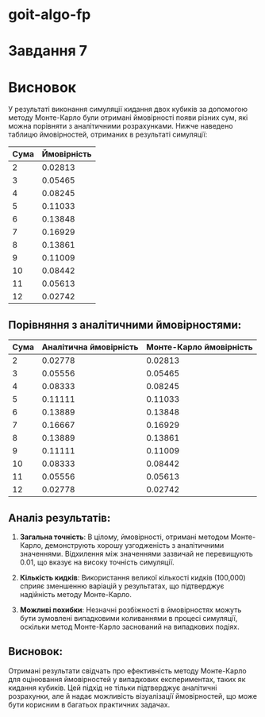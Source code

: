 # goit-algo-fp

# Завдання 7

# Висновок

У результаті виконання симуляції кидання двох кубиків за допомогою методу Монте-Карло були отримані ймовірності появи різних сум, які можна порівняти з аналітичними розрахунками. Нижче наведено таблицю ймовірностей, отриманих в результаті симуляції:

| Сума | Ймовірність |
| ---- | ----------- |
| 2    | 0.02813     |
| 3    | 0.05465     |
| 4    | 0.08245     |
| 5    | 0.11033     |
| 6    | 0.13848     |
| 7    | 0.16929     |
| 8    | 0.13861     |
| 9    | 0.11009     |
| 10   | 0.08442     |
| 11   | 0.05613     |
| 12   | 0.02742     |

## Порівняння з аналітичними ймовірностями:

| Сума | Аналітична ймовірність | Монте-Карло ймовірність |
| ---- | ---------------------- | ----------------------- |
| 2    | 0.02778                | 0.02813                 |
| 3    | 0.05556                | 0.05465                 |
| 4    | 0.08333                | 0.08245                 |
| 5    | 0.11111                | 0.11033                 |
| 6    | 0.13889                | 0.13848                 |
| 7    | 0.16667                | 0.16929                 |
| 8    | 0.13889                | 0.13861                 |
| 9    | 0.11111                | 0.11009                 |
| 10   | 0.08333                | 0.08442                 |
| 11   | 0.05556                | 0.05613                 |
| 12   | 0.02778                | 0.02742                 |

## Аналіз результатів:

1. **Загальна точність**: В цілому, ймовірності, отримані методом Монте-Карло, демонструють хорошу узгодженість з аналітичними значеннями. Відхилення між значеннями зазвичай не перевищують 0.01, що вказує на високу точність симуляції.

2. **Кількість кидків**: Використання великої кількості кидків (100,000) сприяє зменшенню варіацій у результатах, що підтверджує надійність методу Монте-Карло.

3. **Можливі похибки**: Незначні розбіжності в ймовірностях можуть бути зумовлені випадковими коливаннями в процесі симуляції, оскільки метод Монте-Карло заснований на випадкових подіях.

## Висновок:

Отримані результати свідчать про ефективність методу Монте-Карло для оцінювання ймовірностей у випадкових експериментах, таких як кидання кубиків. Цей підхід не тільки підтверджує аналітичні розрахунки, але й надає можливість візуалізації ймовірностей, що може бути корисним в багатьох практичних задачах.
